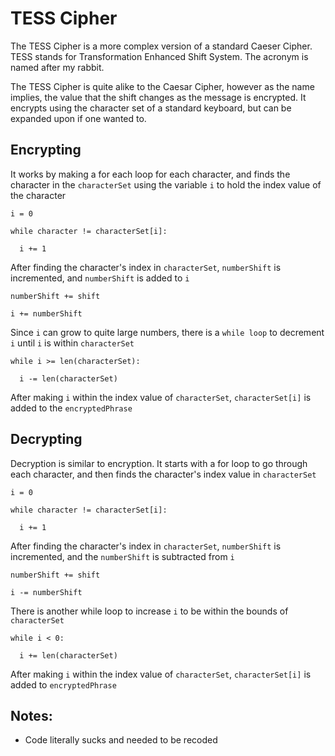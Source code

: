 # TESS Cipher
The TESS Cipher is a more complex version of a standard Caeser Cipher.
TESS stands for Transformation Enhanced Shift System. The acronym is named after my rabbit.

The TESS Cipher is quite alike to the Caesar Cipher, however as the name implies, the value that the shift changes as the message is encrypted. It encrypts using the character set of a standard keyboard, but can be expanded upon if one wanted to.

## Encrypting

It works by making a for each loop for each character, and finds the character in the `characterSet` using the variable `i` to hold the index value of the character

```
i = 0

while character != characterSet[i]:

  i += 1
```

After finding the character's index in `characterSet`, `numberShift` is incremented, and `numberShift` is added to `i`

```
numberShift += shift

i += numberShift
```

Since `i` can grow to quite large numbers, there is a `while loop` to decrement `i` until `i` is within `characterSet`

```
while i >= len(characterSet):
  
  i -= len(characterSet)
```

After making `i` within the index value of `characterSet`, `characterSet[i]` is added to the `encryptedPhrase`

## Decrypting

Decryption is similar to encryption. It starts with a for loop to go through each character, and then finds the character's index value in `characterSet`

```
i = 0

while character != characterSet[i]:

  i += 1
```

After finding the character's index in `characterSet`, `numberShift` is incremented, and the `numberShift` is subtracted from `i`

```
numberShift += shift

i -= numberShift
```

There is another while loop to increase `i` to be within the bounds of `characterSet`

```
while i < 0:

  i += len(characterSet)
```

After making `i` within the index value of `characterSet`, `characterSet[i]` is added to `encryptedPhrase`

## Notes:
- Code literally sucks and needed to be recoded
